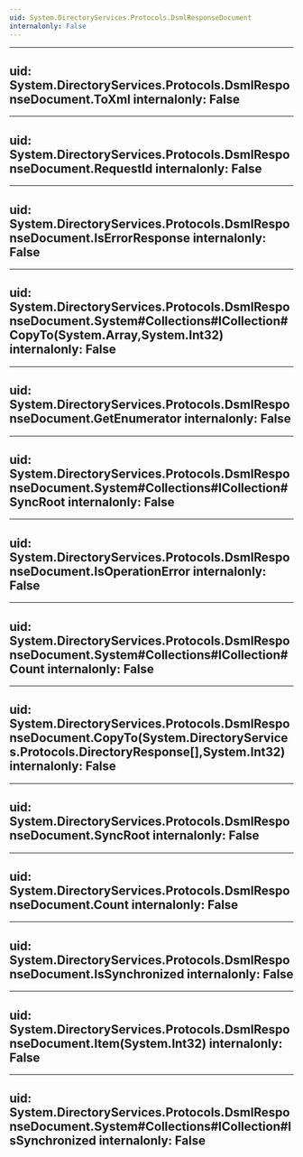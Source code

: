 ```yaml
---
uid: System.DirectoryServices.Protocols.DsmlResponseDocument
internalonly: False
---
```


---
uid: System.DirectoryServices.Protocols.DsmlResponseDocument.ToXml
internalonly: False
---

---
uid: System.DirectoryServices.Protocols.DsmlResponseDocument.RequestId
internalonly: False
---

---
uid: System.DirectoryServices.Protocols.DsmlResponseDocument.IsErrorResponse
internalonly: False
---

---
uid: System.DirectoryServices.Protocols.DsmlResponseDocument.System#Collections#ICollection#CopyTo(System.Array,System.Int32)
internalonly: False
---

---
uid: System.DirectoryServices.Protocols.DsmlResponseDocument.GetEnumerator
internalonly: False
---

---
uid: System.DirectoryServices.Protocols.DsmlResponseDocument.System#Collections#ICollection#SyncRoot
internalonly: False
---

---
uid: System.DirectoryServices.Protocols.DsmlResponseDocument.IsOperationError
internalonly: False
---

---
uid: System.DirectoryServices.Protocols.DsmlResponseDocument.System#Collections#ICollection#Count
internalonly: False
---

---
uid: System.DirectoryServices.Protocols.DsmlResponseDocument.CopyTo(System.DirectoryServices.Protocols.DirectoryResponse[],System.Int32)
internalonly: False
---

---
uid: System.DirectoryServices.Protocols.DsmlResponseDocument.SyncRoot
internalonly: False
---

---
uid: System.DirectoryServices.Protocols.DsmlResponseDocument.Count
internalonly: False
---

---
uid: System.DirectoryServices.Protocols.DsmlResponseDocument.IsSynchronized
internalonly: False
---

---
uid: System.DirectoryServices.Protocols.DsmlResponseDocument.Item(System.Int32)
internalonly: False
---

---
uid: System.DirectoryServices.Protocols.DsmlResponseDocument.System#Collections#ICollection#IsSynchronized
internalonly: False
---
